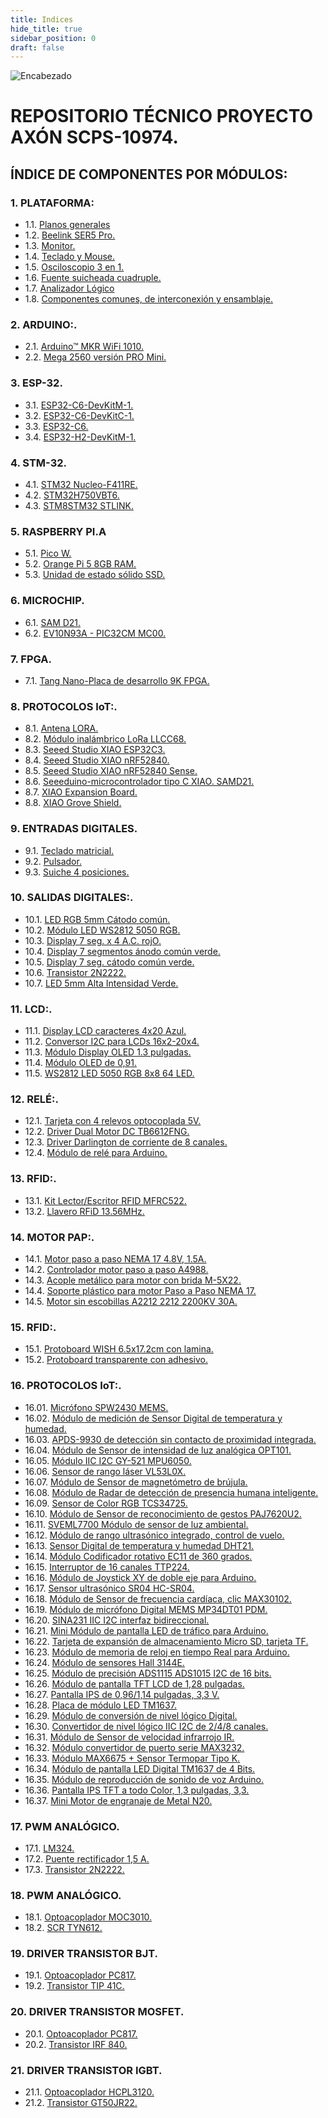 ```yaml
---
title: Indices
hide_title: true
sidebar_position: 0
draft: false
---
```



![Encabezado](https://firebasestorage.googleapis.com/v0/b/modulo-b3e1a.appspot.com/o/General%2Fimagenes%2Flogo%20sena%202.png?alt=media&token=f8400ade-f50e-4175-8ff1-d69a8bc9a180&_gl=1*16uk2ow*_ga*MTE3MTQwMjUxOS4xNjk2MjYzMDI3*_ga_CW55HF8NVT*MTY5ODk3NTI5MS41LjEuMTY5ODk3NTgyNy42MC4wLjA.)

# **REPOSITORIO TÉCNICO PROYECTO AXÓN SCPS-10974.**
## ÍNDICE DE COMPONENTES POR MÓDULOS:

### 1. PLATAFORMA:

- 1.1. [Planos generales](../Datasheets/Planos.md)
- 1.2. [Beelink SER5 Pro.](../Datasheets/Micro_PC.md)
- 1.3. [Monitor.](../Datasheets/Monitor.md)
- 1.4. [Teclado y Mouse.](../Datasheets/Teclado_Mouse.md)
- 1.5. [Osciloscopio 3 en 1.](../Datasheets/Osciloscopio.md)
- 1.6. [Fuente suicheada cuadruple.](../Datasheets/Fuente.md)
- 1.7. [Analizador Lógico](../Datasheets/Analizador.md)
- 1.8. [Componentes comunes, de interconexión y ensamblaje.](../Datasheets/comunes.md)

### 2. ARDUINO:.
- 2.1. [Arduino™ MKR WiFi 1010.](../Datasheets/MKR_WIFI_1010.md)
- 2.2. [Mega 2560 versión PRO Mini.](../Datasheets/Mega_2560.md)

### 3. ESP-32.
- 3.1. [ESP32-C6-DevKitM-1.](../Datasheets/C6-DevKitM-1.md)
- 3.2. [ESP32-C6-DevKitC-1.](../Datasheets/C6-DevKitC-1.md)
- 3.3. [ESP32-C6.](../Datasheets/C6.md)
- 3.4. [ESP32-H2-DevKitM-1.](../Datasheets/H2-DevKitM-1.md)

### 4. STM-32.
- 4.1. [STM32 Nucleo-F411RE.](../Datasheets/Nucleo-F411RE.md) 
- 4.2. [STM32H750VBT6.](../Datasheets/STM32H750VBT6.md)
- 4.3. [STM8STM32 STLINK.](../Datasheets/STM8STM32.md)

### 5. RASPBERRY PI.A
- 5.1. [Pico W.](../Datasheets/Pico.md) 
- 5.2. [Orange Pi 5 8GB RAM.](../Datasheets/Orange.md)
- 5.3. [Unidad de estado sólido SSD.](../Datasheets/SSD.md)

### 6. MICROCHIP.
- 6.1. [SAM D21.](../Datasheets/SAM_D21.md)
- 6.2. [EV10N93A - PIC32CM MC00.](../Datasheets/EV10N93A.md) 

### 7. FPGA.
- 7.1. [Tang Nano-Placa de desarrollo 9K FPGA.](../Datasheets/Tang_Nano.md)

### 8. PROTOCOLOS IoT:.
- 8.1. [Antena LORA.](../Datasheets/Antena.md)
- 8.2. [Módulo inalámbrico LoRa LLCC68.](../Datasheets/LLCC68.md)
- 8.3. [Seeed Studio XIAO ESP32C3.](../Datasheets/ESP32C3.md)
- 8.4. [Seeed Studio XIAO nRF52840.](../Datasheets/nRF52840.md)
- 8.5. [Seeed Studio XIAO nRF52840 Sense.](../Datasheets/Sense.md)
- 8.6. [Seeeduino-microcontrolador tipo C XIAO. SAMD21.](../Datasheets/XIAO.md)
- 8.7. [XIAO Expansion Board.](../Datasheets/IAO_expansion_Board.md)
- 8.8. [XIAO Grove Shield.](../Datasheets/XIAO_Grove_Shield.md)

### 9. ENTRADAS DIGITALES.
- 9.1. [Teclado matricial.](../Datasheets/Teclado_Matricial.md)
- 9.2. [Pulsador.](../Datasheets/Pulsador.md)
- 9.3. [Suiche 4 posiciones.](../Datasheets/Suiche_4_Pos.md)

### 10. SALIDAS DIGITALES:.
- 10.1. [LED RGB 5mm Cátodo común.](../Datasheets/LED_RGB.md)
- 10.2. [Módulo LED WS2812 5050 RGB.](../Datasheets/WS2812.md)
- 10.3. [Display 7 seg. x 4 A.C. rojO.](../Datasheets/Display7-4AC.md)
- 10.4. [Display 7 segmentos ánodo común verde.](../Datasheets/DisplayAC.md)
- 10.5. [Display 7 seg. cátodo común verde.](../Datasheets/DisplayCC.md)
- 10.6. [Transistor 2N2222.](../Datasheets/2N2222.md)
- 10.7. [LED 5mm Alta Intensidad Verde.](../Datasheets/LED_HI.md)

### 11. LCD:.
- 11.1. [Display LCD caracteres 4x20 Azul.](../Datasheets/LCD4x20Azul.md) 
- 11.2. [Conversor I2C para LCDs 16x2-20x4.](../Datasheets/I2C-LCD.md)
- 11.3. [Módulo Display OLED 1.3 pulgadas.](\Repositorios\OLED1.3In.md)
- 11.4. [Módulo OLED de 0,91.](\Repositorios\OLED0.91In.md)
- 11.5. [WS2812 LED 5050 RGB 8x8 64 LED.](\Repositorios\WS2812.md)

### 12. RELÉ:.
- 12.1. [Tarjeta con 4 relevos optocoplada 5V.](\Repositorios\4RELOPT.md)
- 12.2. [Driver Dual Motor DC TB6612FNG.](\Repositorios\TB6612FNG.md)
- 12.3. [Driver Darlington de corriente de 8 canales.](\Repositorios\DriverDRL8Canales.md)
- 12.4. [Módulo de relé para Arduino.](\Repositorios\REL_Arduino.md)

### 13. RFID:.
- 13.1. [Kit Lector/Escritor RFID MFRC522.](\Repositorios\MFRC522.md)
- 13.2. [Llavero RFiD 13.56MHz.](../Datasheets/RFiD.md)

### 14. MOTOR PAP:.
- 14.1. [Motor paso a paso NEMA 17 4.8V, 1.5A.](../Datasheets/Nema.md)
- 14.2. [Controlador motor paso a paso A4988.](../Datasheets/A4988.md)
- 14.3. [Acople metálico para motor con brida M-5X22.](https://firebasestorage.googleapis.com/v0/b/modulo-b3e1a.appspot.com/o/General%2Fimagenes%2Facople%20metalico%20para%20motor%20con%20brida.png?alt=media&token=b582ac25-0bb7-48d0-87e4-ae551bd36b68&_gl=1*gif03p*_ga*MTE3MTQwMjUxOS4xNjk2MjYzMDI3*_ga_CW55HF8NVT*MTY5ODk1OTI0NC40LjEuMTY5ODk2MDc4MS41NS4wLjA.)
- 14.4. [Soporte plástico para motor Paso a Paso NEMA 17.](https://firebasestorage.googleapis.com/v0/b/modulo-b3e1a.appspot.com/o/General%2Fimagenes%2FBRACKET-NEMA17-P.jpg?alt=media&token=77589d86-d9ec-44ac-a922-a173898e04ec&_gl=1*19u8ovo*_ga*MTE3MTQwMjUxOS4xNjk2MjYzMDI3*_ga_CW55HF8NVT*MTY5ODk1OTI0NC40LjEuMTY5ODk2MDg5Ni41NS4wLjA.)
- 14.5. [Motor sin escobillas A2212 2212 2200KV 30A.](../Datasheets/A2212.md)

### 15. RFID:.
- 15.1. [Protoboard WISH 6.5x17.2cm con lamina.](../Datasheets/ProtoWISH.md)
- 15.2. [Protoboard transparente con adhesivo.](../Datasheets/Protransp.md)

### 16. PROTOCOLOS IoT:.
- 16.01. [Micrófono SPW2430 MEMS.](../Datasheets/PW2.md)
- 16.02. [Módulo de medición de Sensor Digital de temperatura y humedad.](../Datasheets/SDTH.md)
- 16.03. [APDS-9930 de detección sin contacto de proximidad integrada.](../Datasheets/APDS-9930.md)
- 16.04. [Módulo de Sensor de intensidad de luz analógica OPT101.](../Datasheets/OPT101.md)
- 16.05. [Módulo IIC I2C GY-521 MPU6050.](../Datasheets/MPU6050.md)
- 16.06. [Sensor de rango láser VL53L0X.](../Datasheets/L53L0X.md)
- 16.07. [Módulo de Sensor de magnetómetro de brújula.](../Datasheets/MSMB.md)
- 16.08. [Módulo de Radar de detección de presencia humana inteligente.](../Datasheets/MRDPHI.md)
- 16.09. [Sensor de Color RGB TCS34725.](../Datasheets/TCS34725.md)
- 16.10. [Módulo de Sensor de reconocimiento de gestos PAJ7620U2.](../Datasheets/PAJ7620U2.md)
- 16.11. [SVEML7700 Módulo de sensor de luz ambiental.](../Datasheets/SVEML7700.md)
- 16.12. [Módulo de rango ultrasónico integrado, control de vuelo.](../Datasheets/MRUICV.md)
- 16.13. [Sensor Digital de temperatura y humedad DHT21.](../Datasheets/DHT21.md)
- 16.14. [Módulo Codificador rotativo EC11 de 360 grados.](../Datasheets/EC11.md)
- 16.15. [Interruptor de 16 canales TTP224.](../Datasheets/TTP224.md)
- 16.16. [Módulo de Joystick XY de doble eje para Arduino.](../Datasheets/Joystick.md)
- 16.17. [Sensor ultrasónico SR04 HC-SR04.](../Datasheets/HC-SR04.md)
- 16.18. [Módulo de Sensor de frecuencia cardíaca, clic MAX30102.](../Datasheets/MAX30102.md)
- 16.19. [Módulo de micrófono Digital MEMS MP34DT01 PDM.](../Datasheets/MP34DT01.md)
- 16.20. [SINA231 IIC I2C interfaz bidireccional.](../Datasheets/SINA231.md)
- 16.21. [Mini Módulo de pantalla LED de tráfico para Arduino.](../Datasheets/MMPLTA.md)
- 16.22. [Tarjeta de expansión de almacenamiento Micro SD, tarjeta TF.](../Datasheets/TEAMSD.md)
- 16.23. [Módulo de memoria de reloj en tiempo Real para Arduino.](../Datasheets/MMRTR.md)
- 16.24. [Módulo de sensores Hall 3144E.](../Datasheets/3144E.md)
- 16.25. [Módulo de precisión ADS1115 ADS1015 I2C de 16 bits.](../Datasheets/ADS1115-ADS1015-I2C.md)
- 16.26. [Módulo de pantalla TFT LCD de 1,28 pulgadas.](../Datasheets/TFTLCD1,28.md)
- 16.27. [Pantalla IPS de 0,96/1,14 pulgadas, 3,3 V.](../Datasheets/IPS0,96.md)
- 16.28. [Placa de módulo LED TM1637.](../Datasheets/TM1637.md)
- 16.29. [Módulo de conversión de nivel lógico Digital.](../Datasheets/MCNLD.md)
- 16.30. [Convertidor de nivel lógico IIC I2C de 2/4/8 canales.](../Datasheets/IIC-I2C.md)
- 16.31. [Módulo de Sensor de velocidad infrarrojo IR.](../Datasheets/MSVI.md)
- 16.32. [Módulo convertidor de puerto serie MAX3232.](../Datasheets/MAX3232.md)
- 16.33. [Módulo MAX6675 + Sensor Termopar Tipo K.](../Datasheets/MAX6675.md)
- 16.34. [Módulo de pantalla LED Digital TM1637 de 4 Bits.](../Datasheets/pantTM1637.md)
- 16.35. [Módulo de reproducción de sonido de voz Arduino.](../Datasheets/MRSVA.md)
- 16.36. [Pantalla IPS TFT a todo Color, 1,3 pulgadas, 3,3.](../Datasheets/IPS-TFT1,3.md)
- 16.37. [Mini Motor de engranaje de Metal N20.](../Datasheets/N20.md)

### 17. PWM ANALÓGICO.
- 17.1. [LM324.](../Datasheets/LM324.md)
- 17.2. [Puente rectificador 1,5 A.](../Datasheets/PUENTER.md)
- 17.3. [Transistor 2N2222.](../Datasheets/2N2222.md)

### 18. PWM ANALÓGICO.
- 18.1. [Optoacoplador MOC3010.](../Datasheets/MOC3010.md)
- 18.2. [SCR TYN612.](../Datasheets/TYN612.md)

### 19. DRIVER TRANSISTOR BJT.
- 19.1. [Optoacoplador PC817.](../Datasheets/PC817.md)
- 19.2. [Transistor TIP 41C.](../Datasheets/TIP41C.md)

### 20. DRIVER TRANSISTOR MOSFET.
- 20.1. [Optoacoplador PC817.](../Datasheets/PC817.md)
- 20.2. [Transistor IRF 840.](../Datasheets/IRF840.md)

### 21. DRIVER TRANSISTOR IGBT.
- 21.1. [Optoacoplador HCPL3120.](../Datasheets/HCPL3120.md)
- 21.2. [Transistor GT50JR22.](../Datasheets/GT50JR22.md) 